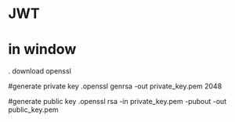 # JWT
# in window
. download openssl

#generate private key
.openssl genrsa -out private_key.pem 2048

#generate public key
.openssl rsa -in private_key.pem -pubout -out public_key.pem
